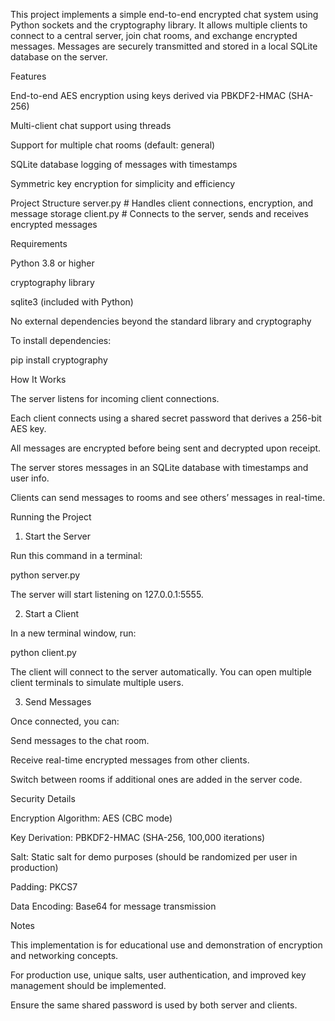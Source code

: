 This project implements a simple end-to-end encrypted chat system using Python sockets and the cryptography library. It allows multiple clients to connect to a central server, join chat rooms, and exchange encrypted messages. Messages are securely transmitted and stored in a local SQLite database on the server.

Features

End-to-end AES encryption using keys derived via PBKDF2-HMAC (SHA-256)

Multi-client chat support using threads

Support for multiple chat rooms (default: general)

SQLite database logging of messages with timestamps

Symmetric key encryption for simplicity and efficiency

Project Structure
server.py   # Handles client connections, encryption, and message storage
client.py   # Connects to the server, sends and receives encrypted messages

Requirements

Python 3.8 or higher

cryptography library

sqlite3 (included with Python)

No external dependencies beyond the standard library and cryptography

To install dependencies:

pip install cryptography

How It Works

The server listens for incoming client connections.

Each client connects using a shared secret password that derives a 256-bit AES key.

All messages are encrypted before being sent and decrypted upon receipt.

The server stores messages in an SQLite database with timestamps and user info.

Clients can send messages to rooms and see others’ messages in real-time.

Running the Project
1. Start the Server

Run this command in a terminal:

python server.py


The server will start listening on 127.0.0.1:5555.

2. Start a Client

In a new terminal window, run:

python client.py


The client will connect to the server automatically.
You can open multiple client terminals to simulate multiple users.

3. Send Messages

Once connected, you can:

Send messages to the chat room.

Receive real-time encrypted messages from other clients.

Switch between rooms if additional ones are added in the server code.

Security Details

Encryption Algorithm: AES (CBC mode)

Key Derivation: PBKDF2-HMAC (SHA-256, 100,000 iterations)

Salt: Static salt for demo purposes (should be randomized per user in production)

Padding: PKCS7

Data Encoding: Base64 for message transmission

Notes

This implementation is for educational use and demonstration of encryption and networking concepts.

For production use, unique salts, user authentication, and improved key management should be implemented.

Ensure the same shared password is used by both server and clients.
